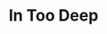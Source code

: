 ---
title: In Too Deep
categories: gamejam
layout: game
post-image: " "
description:
tags:
heading: "Try to get as deep as you can in this cave system!"
summary: "In Too Deep is a mining tycoon designed around the theme 'Deeper and deeper' <small>(Ludum Dare 48)</small>"
icon: https://am3pap005files.storage.live.com/y4miXRu561_F2Nq6b-i33z7j5NIa6vTwyV8YCBgw7ViO52CAeqrIqoT9vNjuoF9ao1ks--ZtkUQLI8nVurncXIOhypvstknKQ2O1fjr66fK1zI3f65_mnQhgzepFAl18fJdysyzWgnwwtmwln3oMnv4rgg3_mtuTz9jMRH--LDqos7HYeF8bGWTTPWKHSJHrTWk?width=1228&height=1341&cropmode=none
showreel: 
itch: https://horsehead.itch.io/in-too-deep
isgameembed: true
gameembed: https://itch.io/embed-upload/3733407
widgetembed: 
status: "Done"
projecttype: "Game Jam"
duration: "72 Hours"
tools: ['Unity']
roles: ['Programming', 'Environment', 'Art']
credits: ['Amy Elliott', 'Joe Shanahan', 'Scott Richards', 'Tash Briggs']
---